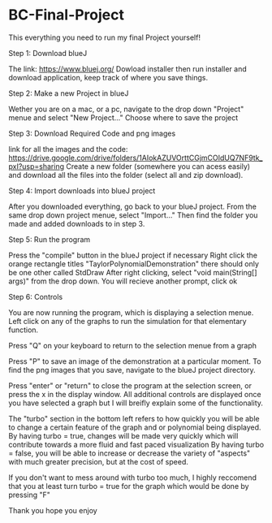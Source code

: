 # BC-Final-Project
This everything you need to run my final Project yourself!

Step 1: Download blueJ

The link: https://www.bluej.org/
Dowload installer then run installer and download application, keep track of where you save things.

Step 2: Make a new Project in blueJ

Wether you are on a mac, or a pc, navigate to the drop down "Project" menue and select "New Project..."
Choose where to save the project

Step 3: Download Required Code and png images

link for all the images and the code: https://drive.google.com/drive/folders/1AIokAZUVOrttCGjmCOIdUQ7NF9tk_pxI?usp=sharing
Create a new folder (somewhere you can acess easily) and download all the files into the folder (select all and zip download).

Step 4: Import downloads into blueJ project

After you downloaded everything, go back to your blueJ project.
From the same drop down project menue, select "Import..."
Then find the folder you made and added downloads to in step 3.

Step 5: Run the program

Press the "compile" button in the blueJ project if necessary
Right click the orange rectangle titles "TaylorPolynomialDemonstration" there should only be one other called StdDraw
After right clicking, select "void main(String[] args)" from the drop down. 
You will recieve another prompt, click ok

Step 6: Controls

You are now running the program, which is displaying a selection menue. Left click on any of the graphs to run the simulation for that elementary function.

Press "Q" on your keyboard to return to the selection menue from a graph

Press "P" to save an image of the demonstration at a particular moment. To find the png images that you save, navigate to the blueJ project directory.

Press "enter" or "return" to close the program at the selection screen, or press the x in the display window.
All additional controls are displayed once you have selected a graph but I will breifly explain some of the functionality.

The "turbo" section in the bottom left refers to how quickly you will be able to change a certain feature of the graph and or polynomial being displayed.
By having turbo = true, changes will be made very quickly which will contribute towards a more fluid and fast paced visualization
By having turbo = false, you will be able to increase or decrease the variety of "aspects" with much greater precision, but at the cost of speed.

If you don't want to mess around with turbo too much, I highly reccomend that you at least turn turbo = true for the graph which would be done by pressing "F"

Thank you hope you enjoy


